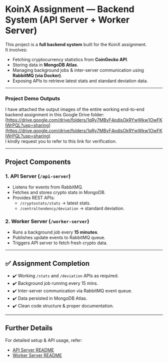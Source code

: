 #  KoinX Assignment — Backend System (API Server + Worker Server)

This project is a **full backend system** built for the KoinX assignment.  
It involves:
- Fetching cryptocurrency statistics from **CoinGecko API**.
- Storing data in **MongoDB Atlas**.
- Managing background jobs & inter-server communication using **RabbitMQ (via Docker)**.
- Exposing APIs to retrieve latest stats and standard deviation data.

---

### **Project Demo Outputs**  
I have attached the output images of the entire working end-to-end backend assignment in this Google Drive folder:  
[https://drive.google.com/drive/folders/1qRy7MByF4pdisOkRYwWkw1OwFKlWrPQL?usp=sharing](https://drive.google.com/drive/folders/1qRy7MByF4pdisOkRYwWkw1OwFKlWrPQL?usp=sharing)  
I kindly request you to refer to this link for verification.

---

##  Project Components

### 1. API Server (`/api-server`)
- Listens for events from RabbitMQ.
- Fetches and stores crypto stats in MongoDB.
- Provides REST APIs:
  - `/cryptostats/stats` → latest stats.
  - `/centraltendency/deviation` → standard deviation.

### 2. Worker Server (`/worker-server`)
- Runs a background job every **15 minutes**.
- Publishes update events to RabbitMQ queue.
- Triggers API server to fetch fresh crypto data.

---

## ✅ Assignment Completion
- ✔️ Working `/stats` and `/deviation` APIs as required.
- ✔️ Background job running every 15 mins.
- ✔️ Inter-server communication via RabbitMQ event queue.
- ✔️ Data persisted in MongoDB Atlas.
- ✔️ Clean code structure & proper documentation.

---

##  Further Details
For detailed setup & API usage, refer:
- [API Server README](./api-server/README.md)
- [Worker Server README](./worker-server/README.md)
